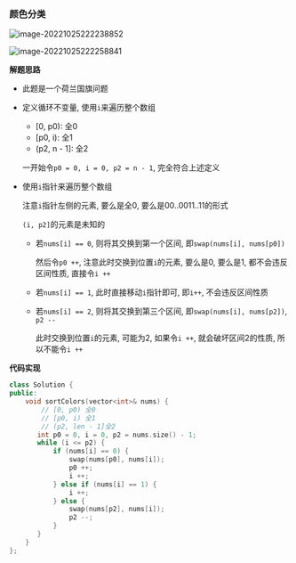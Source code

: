 ### 颜色分类

![image-20221025222238852](http://www.cdn.liver0377.xyz/typora/202210252222912.png)



![image-20221025222258841](http://www.cdn.liver0377.xyz/typora/202210252222875.png)



**解题思路**

- 此题是一个荷兰国旗问题

- 定义循环不变量, 使用`i`来遍历整个数组

  - [0, p0): 全0
  - [p0, i): 全1
  - (p2, n - 1]: 全2

  一开始令`p0 = 0, i = 0, p2 = n - 1`, 完全符合上述定义

- 使用`i`指针来遍历整个数组

  注意`i`指针左侧的元素, 要么是全0, 要么是00..0011..11的形式

  `(i, p2]`的元素是未知的

  - 若`nums[i] == 0`, 则将其交换到第一个区间, 即`swap(nums[i], nums[p0])`

    然后令`p0 ++`, 注意此时交换到位置`i`的元素, 要么是0, 要么是1, 都不会违反区间性质, 直接令`i ++`

  - 若`nums[i] == 1`, 此时直接移动`i`指针即可, 即`i++`, 不会违反区间性质

  - 若`nums[i] == 2`, 则将其交换到第三个区间, 即`swap(nums[i], nums[p2])`, `p2 --`

    此时交换到位置`i`的元素, 可能为2, 如果令`i ++`, 就会破坏区间2的性质, 所以不能令`i ++`

    

**代码实现**

```cc
class Solution {
public:
    void sortColors(vector<int>& nums) {
        // [0, p0) 全0
        // [p0, i) 全1
        // (p2, len - 1]全2
       int p0 = 0, i = 0, p2 = nums.size() - 1;
       while (i <= p2) {
           if (nums[i] == 0) {
               swap(nums[p0], nums[i]); 
               p0 ++;
               i ++;
           } else if (nums[i] == 1) {
               i ++;
           } else {
               swap(nums[p2], nums[i]);
               p2 --;
           }
       }
    }
};
```

